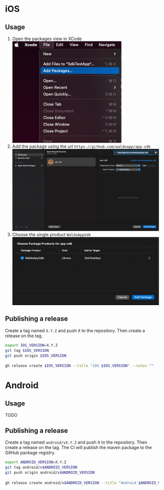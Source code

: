 # iOS

## Usage

1. Open the packages view in XCode <br />
  ![XCode File Menu](./ios/docs/install_1_file_menu.png)
2. Add the package using the url `https://github.com/waldoapp/app-sdk` <br />
  ![XCode Add Package](./ios/docs/install_2_add_package_url.png)
3. Choose the single product `WaldoAppSdk` <br />
  ![XCode Choose Product](./ios/docs/install_3_choose_product.png)

## Publishing a release

Create a tag named `X.Y.Z` and push it to the repository. Then create a release on the tag.

```bash
export IOS_VERSION=X.Y.Z
git tag $IOS_VERSION
git push origin $IOS_VERSION

gh release create $IOS_VERSION --title "iOS $IOS_VERSION" --notes ""
```

# Android

## Usage

TODO

## Publishing a release

Create a tag named `android/vX.Y.Z` and push it to the repository. Then create a release on the tag. The CI will publish the maven package to the GitHub package registry.

```bash
export ANDROID_VERSION=X.Y.Z
git tag android/v$ANDROID_VERSION
git push origin android/v$ANDROID_VERSION

gh release create android/v$ANDROID_VERSION --title "Android $ANDROID_VERSION" --notes ""
```